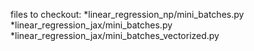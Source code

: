 files to checkout:
*linear_regression_np/mini_batches.py
*linear_regression_jax/mini_batches.py
*linear_regression_jax/mini_batches_vectorized.py